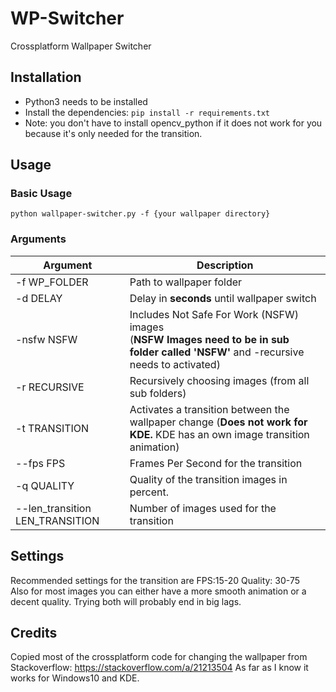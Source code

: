 # WP-Switcher
Crossplatform Wallpaper Switcher

## Installation

* Python3 needs to be installed
* Install the dependencies: `pip install -r requirements.txt`
* Note: you don't have to install opencv_python if it does not work for you because it's only needed for the transition.
## Usage

### Basic Usage
`python wallpaper-switcher.py -f {your wallpaper directory}`
### Arguments
Argument | Description
------------ | -------------
-f WP_FOLDER | Path to wallpaper folder
-d DELAY | Delay in **seconds** until wallpaper switch
-nsfw NSFW | Includes Not Safe For Work (NSFW) images<br/>(**NSFW Images need to be in sub folder called 'NSFW'** and -recursive needs to activated)
-r RECURSIVE| Recursively choosing images (from all sub folders)
-t TRANSITION | Activates a transition between the wallpaper change (**Does not work for KDE.** KDE has an own image transition animation)
--fps FPS | Frames Per Second for the transition
-q QUALITY| Quality of the transition images in percent.
--len_transition LEN_TRANSITION| Number of images used for the transition

## Settings
Recommended settings for the transition are FPS:15-20 Quality: 30-75 <br>
Also for most images you can either have a more smooth animation or a decent quality. Trying both will probably end in big lags.


## Credits
Copied most of the crossplatform code for changing the wallpaper from Stackoverflow: https://stackoverflow.com/a/21213504
As far as I know it works for Windows10 and KDE.
